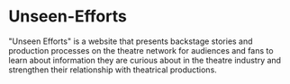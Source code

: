 # Unseen-Efforts
"Unseen Efforts" is a website that presents backstage stories and production processes on the theatre network for audiences and fans to learn about information they are curious about in the theatre industry and strengthen their relationship with theatrical productions.
